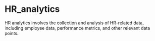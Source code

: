 # HR_analytics
HR analytics involves the collection and analysis of HR-related data, including employee data, performance metrics, and other relevant data points.
